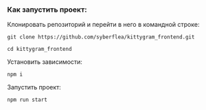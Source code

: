 ### Как запустить проект:

Клонировать репозиторий и перейти в него в командной строке:

```
git clone https://github.com/syberflea/kittygram_frontend.git
```

```
cd kittygram_frontend
```

Установить зависимости:

```
npm i
```

Запустить проект:

```
npm run start
```